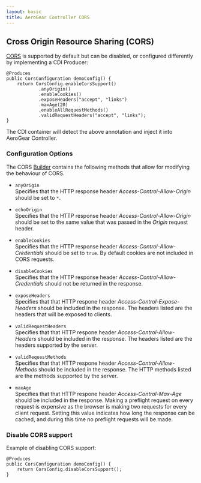 ```yaml
--- 
layout: basic 
title: AeroGear Controller CORS
---
```

## Cross Origin Resource Sharing (CORS)
[CORS](http://www.w3.org/TR/cors/) is supported by default but can be disabled, or configured differently by implementing a CDI Producer:

    @Produces
    public CorsConfiguration demoConfig() {
        return CorsConfig.enableCorsSupport()
                .anyOrigin()
                .enableCookies()
                .exposeHeaders("accept", "links")
                .maxAge(20)
                .enableAllRequestMethods()
                .validRequestHeaders("accept", "links");
    }
    
The CDI container will detect the above annotation and inject it into AeroGear Controller.    

### Configuration Options
The CORS [Builder](http://aerogear.org/docs/specs/aerogear-controller/org/jboss/aerogear/controller/router/decorators/cors/CorsConfig.Builder.html)
contains the following methods that allow for modifying the behaviour of CORS.
  
* ```anyOrigin```  
Specifies that the HTTP response header _Access-Control-Allow-Origin_ should be set to ```*```.
  
* ```echoOrigin```  
Specifies that the HTTP response header _Access-Control-Allow-Origin_ should be set to the same value that was passed in the _Origin_ request header.
  
* ```enableCookies```  
Specifies that the HTTP response header _Access-Control-Allow-Credentials_ should be set to ```true```.  By default cookies are not included in CORS requests.

* ```disableCookies```  
Specifies that the HTTP response header _Access-Control-Allow-Credentials_ should not be returned in the response.
  
* ```exposeHeaders```  
Specifies that that HTTP respone header _Access-Control-Expose-Headers_ should be included in the response. The headers listed are
the headers that will be exposed to clients.

* ```validRequestHeaders```  
Specifies that that HTTP respone header _Access-Control-Allow-Headers_ should be included in the response. The headers listed
are the headers supported by the server.

* ```validRequestMethods```  
Specifies that that HTTP respone header _Access-Control-Allow-Methods_ should be included in the response. The HTTP methods listed
are the methods supported by the server.

* ```maxAge```  
Specifies that that HTTP respone header _Access-Control-Max-Age_ should be included in the response. Making a preflight request
on every request is expensive as the browser is making two requests for every client request. Setting this value indicates how
long the response can be cached, and during this time no preflight requests will be made.
  

### Disable CORS support ###
Example of disabling CORS support:

    @Produces
    public CorsConfiguration demoConfig() {
        return CorsConfig.disableCorsSupport();
    }